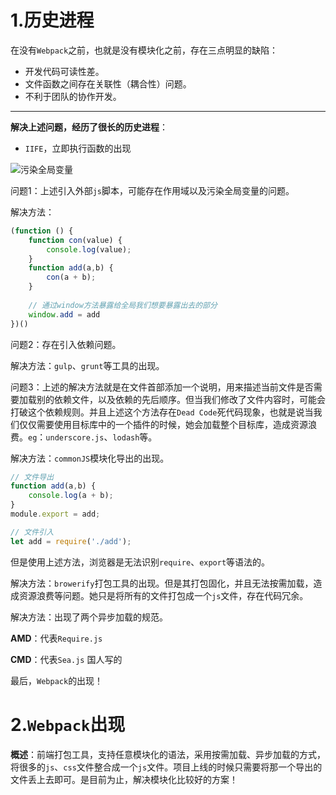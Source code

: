 # 1.历史进程

在没有`Webpack`之前，也就是没有模块化之前，存在三点明显的缺陷：

- 开发代码可读性差。
- 文件函数之间存在关联性（耦合性）问题。
- 不利于团队的协作开发。

---

**解决上述问题，经历了很长的历史进程**：

- `IIFE`，立即执行函数的出现

![污染全局变量](C:\Users\lenovo\Desktop\2019年11月19日始\notes\Webpack\img\污染全局变量.png)

问题1：上述引入外部`js`脚本，可能存在作用域以及污染全局变量的问题。

解决方法：

```js
(function () {
    function con(value) {
        console.log(value);
    }
    function add(a,b) {
        con(a + b);
    }
    
    // 通过window方法暴露给全局我们想要暴露出去的部分
    window.add = add
})()
```

问题2：存在引入依赖问题。

解决方法：`gulp`、`grunt`等工具的出现。

问题3：上述的解决方法就是在文件首部添加一个说明，用来描述当前文件是否需要加载别的依赖文件，以及依赖的先后顺序。但当我们修改了文件内容时，可能会打破这个依赖规则。并且上述这个方法存在`Dead Code`死代码现象，也就是说当我们仅仅需要使用目标库中的一个插件的时候，她会加载整个目标库，造成资源浪费。`eg`：`underscore.js`、`lodash`等。

解决方法：`commonJS`模块化导出的出现。

```js
// 文件导出
function add(a,b) {
    console.log(a + b);
}
module.export = add;
```

```js
// 文件引入
let add = require('./add');
```

但是使用上述方法，浏览器是无法识别`require`、`export`等语法的。

解决方法：`browerify`打包工具的出现。但是其打包固化，并且无法按需加载，造成资源浪费等问题。她只是将所有的文件打包成一个`js`文件，存在代码冗余。

解决方法：出现了两个异步加载的规范。

**AMD**：代表`Require.js`

**CMD**：代表`Sea.js` 国人写的

最后，`Webpack`的出现！

# 2.`Webpack`出现

**概述**：前端打包工具，支持任意模块化的语法，采用按需加载、异步加载的方式，将很多的`js`、`css`文件整合成一个`js`文件。项目上线的时候只需要将那一个导出的文件丢上去即可。是目前为止，解决模块化比较好的方案！



